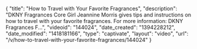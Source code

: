 {
    "title": "How to Travel with Your Favorite Fragrances",
    "description": "DKNY Fragrances Core Girl Jeannine Morris gives tips and instructions on how to travel with your favorite fragrances. For more information: DKNY Fragrances F...",
    "videoid": "144024",
    "date_created": "1394228212",
    "date_modified": "1418181166",
    "type": "captivate",
    "layout": "video",
    "url": "\/v\/how-to-travel-with-your-favorite-fragrances\/144024"
}